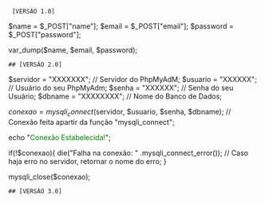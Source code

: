      [VERSÃO 1.0] 

  $name = $_POST["name"];
  $email =  $_POST["email"];
  $password = $_POST["password"];

  var_dump($name, $email, $password); 

    ## [VERSÃO 2.0]

$servidor = "XXXXXXX"; // Servidor do PhpMyAdM;
$usuario = "XXXXXX"; // Usuário do seu PhpMyAdm;
$senha = "XXXXXX"; // Senha do seu Usuário;
$dbname = "XXXXXXXX"; // Nome do Banco de Dados;

$conexao = mysqli_connect($servidor, $usuario, $senha, $dbname); // Conexão feita apartir da função "mysqli_connect";

echo "<span style='color:green;'>Conexão Estabelecida!</span>";

if(!$conexao){
die("Falha na conexão: " .mysqli_connect_error()); // Caso haja erro no servidor, retornar o nome do erro;
}

mysqli_close($conexao);

    ## [VERSÃO 3.0]

<?php 

$name = $_POST["name"]; 
$email = $_POST["email"];
$hash_pass = $_POST["password"];

$hash = password_hash(($hash_pass), PASSWORD_DEFAULT);

$servidor = "127.0.0.1";
$usuario = "root";
$senha = "";
$dbname = "ninjaguerreirodb";

$conexao = mysqli_connect($servidor, $usuario, $senha, $dbname);

if(!$conexao){
die("Falha na conexão: " .mysqli_connect_error());
}

$sql = "INSERT INTO ninjinha(Nome, Email, Hashi)
        VALUES (?, ?, ?)";

$stmt = mysqli_stmt_init($conexao);

if ( ! mysqli_stmt_prepare($stmt, $sql)) {
 
    die(mysqli_error($conexao));
}

mysqli_stmt_bind_param($stmt, "sss", $name, $email, $hash);

mysqli_stmt_execute($stmt);

mysqli_close($conexao);

echo "Cadastro Salvo!";

?>


